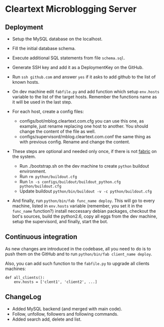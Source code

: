 Cleartext Microblogging Server
==============================

Deployment
----------

* Setup the MySQL database on the localhost.
* Fill the initial database schema.
* Execute additional SQL statements from file `schema.sql`.
* Generate SSH key and add it as a DeploymentKey on the GitHub.
* Run `ssh github.com` and answer `yes` if it asks to add github to
  the list of known hosts.
* On dev machine edit `fabfile.py` and add function which setup
  `env.hosts` variable to the list of the target hosts. Remember
  the functions name as it will be used in the last step.
* For each host, create a config files:
  - configs/bot/mblog.cleartext.com.cfg you can use this one, as
    example, just rename replacing one host to another. You should
    change the content of the file as well.
  - configs/supervisord/mblog.cleartext.com.conf the same thing
    as with previous config. Rename and change the content.

* These steps are optional and needed only once, if there is not
  [fabric](http://fabfile.org) on the system.
  - Run ./bootstrap.sh on the dev machine to create `python`
    buildout environment.
  - Run `rm python/buildout.cfg`
  - Run `ln -s configs/buildout/buildout_python.cfg python/buildout.cfg`
  - Update buildout `python/bin/buildout -v -c python/buildout.cfg`
* And finally, run `python/bin/fab func_name deploy`. This will go to every
  machine, listed in `env.hosts` variable (remember, you set it in the
  `func_name` function?) install neccessary debian packages, checkout the
  bot's sources, build the python2.6, copy all eggs from the dev machine,
  setup the supervisord, and finally, start the bot.

Continuous integration
----------------------

As new changes are introduced in the codebase, all you need to do is to
push them on the GitHub and to run `python/bin/fab client_name deploy`.

Also, you can add such function to the `fabfile.py` to upgrade all clients machines:

    def all_clients():
        env.hosts = ['clent1', 'client2', ...]

ChangeLog
---------

- Added MySQL backend (and merged with main code).
- Follow, unfollow, followers and following commands.
- Added search add, delete and list.

